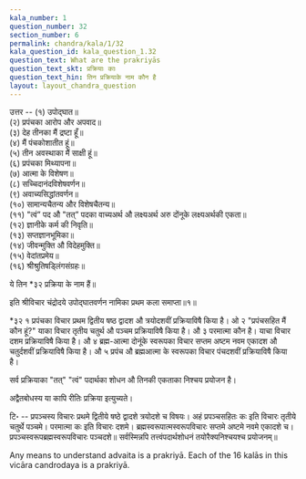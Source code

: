 ```yaml
---
kala_number: 1
question_number: 32
section_number: 6
permalink: chandra/kala/1/32
kala_question_id: kala_question_1.32
question_text: What are the prakriyās
question_text_skt: प्रक्रियाः काः
question_text_hin: तिन प्रक्रियाके नाम कौन है
layout: layout_chandra_question
---
```


<!-- hindi-start -->
उत्तर -- (१) उपोद्घात॥  
(२) प्रपंचका आरोप और अपवाद॥  
(३) देह तीनका मैं द्रष्टा हूँ॥  
(४) मैं पंचकोशातीत हूं॥  
(५) तीन अवस्थाका मैं साक्षी हूं॥  
(६) प्रपंचका मिथ्यापना॥  
(७) आत्मा के विशेषण॥  
(८) सच्चिदानंदविशेषवर्णन॥  
(९) अवाच्यसिद्धांतवर्णन॥  
(१०) सामान्यचैतन्य और विशेषचैतन्य॥  
(११) "त्वं” पद औ "तत्” पदका
वाच्यअर्थ औ लक्ष्यअर्थ अरु दोंनूके
लक्ष्यअर्थकी एकता॥  
(१२) ज्ञानीके कर्म की निवृति॥  
(१३) सप्तज्ञानभूमिका॥  
(१४) जीवन्मुक्ति औ विदेहमुक्ति॥  
(१५) वेदांतप्रमेय॥  
(१६) श्रीश्रुतिषड्लिंगसंग्रहः॥  

ये तिन *३२ प्रक्रिया के नाम हैं॥  

इति श्रीविचार चंद्रोदये उपोद्घातवर्णन नामिका प्रथम कला समाप्ता॥१॥

<div class="footnote" markdown="1">
*३२  
१ प्रपंचका विचार प्रथम द्वितीय षष्ठ
द्वादश औ त्रयोदशवीं प्रक्रियाविषै किया है। ओ  
२ "प्रपंचसहित मैं कौन हूं?" याका विचार
तृतीय चतुर्थ औ पञ्चम प्रक्रियाविषै किया है। औ  
३ परमात्मा कौन है। याचा विचार दशम प्रक्रियाविषै किया है। औ  
४ ब्रह्म-आत्मा दोनूंके स्वरूपका विचार सप्तम
अष्टम नवम एकादश औ चतुर्दशवीं प्रक्रियाविषै
किया है। औ  
५ प्रपंच औ ब्रह्मआत्मा के स्वरूपका विचार पंचदशवीं प्रक्रियाविषै किया है।

सर्व प्रक्रियाका "तत्" "त्वं" पदार्थका शोधन
औ तिनकी एकताका निश्चय प्रयोजन है।
</div>
<!-- hindi-end -->

<!-- skt-start -->
अद्वैतबोधस्य या कापि रीतिः प्रक्रिया इत्युच्यते।

टि॰ -- प्रपञ्चस्य विचारः प्रथमे द्वितीये षष्ठे द्वादशे त्रयोदशे च विषयः। अहं प्रपञ्चसहितः कः इति विचारः तृतीये चतुर्थे पञ्चमे। परमात्मा कः इति विचारः दशमे। ब्रह्मस्वरूपात्मस्वरूपविचारः सप्तमे अष्टमे नवमे एकादशे च। प्रपञ्चस्वरूपब्रह्मस्वरूपविचारः पञ्चदशे॥   सर्वस्मिन्नपि तत्त्वंपदार्थशोधनं तयोरैक्यनिश्चयश्च प्रयोजनम्॥  
<!-- skt-end -->

<!-- eng-start -->
Any means to understand advaita is a prakriyā.
Each of the 16 kalās in this vicāra candrodaya is 
a prakriyā.

<!-- eng-end -->
